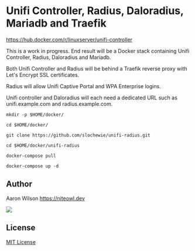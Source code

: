 # Unifi Controller, Radius, Daloradius, Mariadb and Traefik
https://hub.docker.com/r/linuxserver/unifi-controller

This is a work in progress.
End result will be a Docker stack containing Unifi Controller, Radius, Daloradius and Mariadb.


Both Unifi Controller and Radius will be behind a Traefik reverse proxy with Let's Encrypt SSL certificates.

Radius will allow Unifi Captive Portal and WPA Enterprise logins.

Unifi controller and Daloradius will each need a dedicated URL such as unifi.example.com and radius.example.com.




```
mkdir -p $HOME/docker/
```
```
cd $HOME/docker/
```
```
git clone https://github.com/slochewie/unifi-radius.git
```
```
cd $HOME/docker/unifi-radius
```
```
docker-compose pull
```
```
docker-compose up -d
```



## Author

Aaron Wilson <https://niteowl.dev>

[![](https://cdn.buymeacoffee.com/buttons/default-blue.png)](https://www.buymeacoffee.com/slochewie)

## License

[MIT License](./LICENSE)
